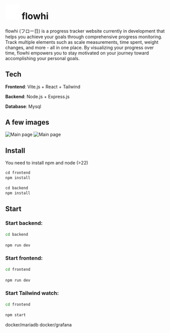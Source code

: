 # <img src="/frontend/public/logo.svg" alt="logo" width="45" /> flowhi 

flowhi (フロー日)  is a progress tracker website currently in development that helps you achieve your goals through comprehensive progress monitoring. Track multiple elements such as scale measurements, time spent, weight changes, and more - all in one place. By visualizing your progress over time, flowhi empowers you to stay motivated on your journey toward accomplishing your personal goals.

## Tech 
**Frontend**: Vite.js + React + Tailwind

**Backend**: Node.js + Express.js

**Database**: Mysql

## A few images
<img src="https://github.com/user-attachments/assets/c5d0e666-0974-4e9f-897d-40ddb3ac49c1" alt="Main page" width="500" />
<img src="https://github.com/user-attachments/assets/10fd6ac4-54d4-4388-a905-ea5ccc0b9d4a" alt="Main page" width="500" />


## Install
You need to install npm and node (>22)
```
cd frontend
npm install

cd backend
npm install 
```

## Start
### Start backend: 
```bash
cd backend 

npm run dev
```

### Start frontend:
```bash
cd frontend

npm run dev
```

### Start Tailwind watch:
```bash
cd frontend

npm start
```

docker/mariadb
docker/grafana
